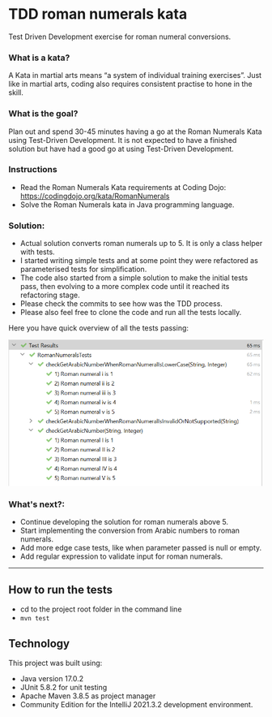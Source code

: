 # TDD roman numerals kata
Test Driven Development exercise for roman numeral conversions.

### What is a kata?

A Kata in martial arts means “a system of individual training exercises”. Just like in martial arts, coding also requires consistent practise to hone in the skill.

### What is the goal?

Plan out and spend 30-45 minutes having a go at the Roman Numerals Kata using Test-Driven Development. It is not expected to have a finished solution but have had a good go at using Test-Driven Development.

### Instructions

- Read the Roman Numerals Kata requirements at Coding Dojo: https://codingdojo.org/kata/RomanNumerals
- Solve the Roman Numerals kata in Java programming language.

### Solution:
- Actual solution converts roman numerals up to 5. It is only a class helper with tests.
- I started writing simple tests and at some point they were refactored as parameterised tests for simplification.
- The code also started from a simple solution to make the initial tests pass, then evolving to a more complex code until it reached its refactoring stage.   
- Please check the commits to see how was the TDD process.
- Please also feel free to clone the code and run all the tests locally.

Here you have quick overview of all the tests passing:

![Get Arabic Numbers tests](docs/getArabicNumberTestsPassing.PNG)

### What's next?:
- Continue developing the solution for roman numerals above 5.
- Start implementing the conversion from Arabic numbers to roman numerals.
- Add more edge case tests, like when parameter passed is null or empty.
- Add regular expression to validate input for roman numerals.

---
## How to run the tests
- cd to the project root folder in the command line
- ``mvn test``
 
## Technology
This project was built using:
- Java version 17.0.2
- JUnit 5.8.2 for unit testing
- Apache Maven 3.8.5 as project manager
- Community Edition for the IntelliJ 2021.3.2 development environment.
